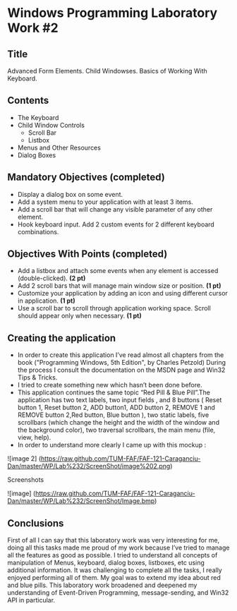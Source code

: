 Windows Programming Laboratory Work #2
======================================

Title
-----
Advanced Form Elements. Child Windowses. Basics of Working With Keyboard.

Contents
--------
- The Keyboard
- Child Window Controls
  - Scroll Bar
  - Listbox
- Menus and Other Resources
- Dialog Boxes

Mandatory Objectives (completed)
--------------------------------
- Display a dialog box on some event.
- Add a system menu to your application with at least 3 items.
- Add a scroll bar that will change any visible parameter of any other element.
- Hook keyboard input. Add 2 custom events for 2 different keyboard combinations.

Objectives With Points (completed)
----------------------------------
- Add a listbox and attach some events when any element is accessed (double-clicked). **(2 pt)**
- Add 2 scroll bars that will manage main window size or position. **(1 pt)**
- Customize your application by adding an icon and using different cursor in application. **(1 pt)**
- Use a scroll bar to scroll through application working space. Scroll should appear only when necessary. **(1 pt)**


Creating the application
--------------------------
- In order to create this application I’ve read almost all chapters from the book ("Programming Windows, 5th Edition", by Charles Petzold) During the process I consult the documentation on the MSDN page and Win32 Tips & Tricks.
-	I tried to create something new which hasn’t been done before.
-	This application continues the same topic “Red Pill & Blue Pill”.The application has two text labels, two  input fields , and 8 buttons ( Reset button 1, Reset button 2, ADD button1, ADD button 2, REMOVE 1 and REMOVE button  2,Red button, Blue button ), two static labels, five scrollbars (which change the height and the width of the window and the background color), two traversal scrollbars, the main menu (file, view, help).
-	In order to understand more clearly I came up with this mockup :



![image 2] (https://raw.github.com/TUM-FAF/FAF-121-Caraganciu-Dan/master/WP/Lab%232/ScreenShot/image%202.png)

Screenshots

![image] (https://raw.github.com/TUM-FAF/FAF-121-Caraganciu-Dan/master/WP/Lab%232/ScreenShot/Image.bmp)
 

Conclusions
--------------------------
First of all I can say that this laboratory work was very interesting for me, doing all this tasks made me  proud of my work because I’ve tried to manage all the features as good as possible. 
I tried to understand all concepts of manipulation of Menus, keyboard, dialog boxes, listboxes, etc  using additional information. It was challenging to complete all the tasks, I really enjoyed performing all of them. My goal was to extend my idea about red and blue pills. This laboratory work broadened and deepened my understanding of Event-Driven Programming, message-sending, and Win32 API in particular.
